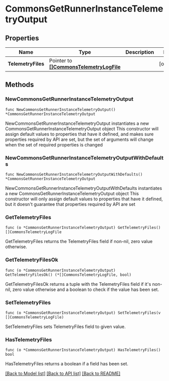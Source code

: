 # CommonsGetRunnerInstanceTelemetryOutput

## Properties

Name | Type | Description | Notes
------------ | ------------- | ------------- | -------------
**TelemetryFiles** | Pointer to [**[]CommonsTelemetryLogFile**](CommonsTelemetryLogFile.md) |  | [optional] 

## Methods

### NewCommonsGetRunnerInstanceTelemetryOutput

`func NewCommonsGetRunnerInstanceTelemetryOutput() *CommonsGetRunnerInstanceTelemetryOutput`

NewCommonsGetRunnerInstanceTelemetryOutput instantiates a new CommonsGetRunnerInstanceTelemetryOutput object
This constructor will assign default values to properties that have it defined,
and makes sure properties required by API are set, but the set of arguments
will change when the set of required properties is changed

### NewCommonsGetRunnerInstanceTelemetryOutputWithDefaults

`func NewCommonsGetRunnerInstanceTelemetryOutputWithDefaults() *CommonsGetRunnerInstanceTelemetryOutput`

NewCommonsGetRunnerInstanceTelemetryOutputWithDefaults instantiates a new CommonsGetRunnerInstanceTelemetryOutput object
This constructor will only assign default values to properties that have it defined,
but it doesn't guarantee that properties required by API are set

### GetTelemetryFiles

`func (o *CommonsGetRunnerInstanceTelemetryOutput) GetTelemetryFiles() []CommonsTelemetryLogFile`

GetTelemetryFiles returns the TelemetryFiles field if non-nil, zero value otherwise.

### GetTelemetryFilesOk

`func (o *CommonsGetRunnerInstanceTelemetryOutput) GetTelemetryFilesOk() (*[]CommonsTelemetryLogFile, bool)`

GetTelemetryFilesOk returns a tuple with the TelemetryFiles field if it's non-nil, zero value otherwise
and a boolean to check if the value has been set.

### SetTelemetryFiles

`func (o *CommonsGetRunnerInstanceTelemetryOutput) SetTelemetryFiles(v []CommonsTelemetryLogFile)`

SetTelemetryFiles sets TelemetryFiles field to given value.

### HasTelemetryFiles

`func (o *CommonsGetRunnerInstanceTelemetryOutput) HasTelemetryFiles() bool`

HasTelemetryFiles returns a boolean if a field has been set.


[[Back to Model list]](../README.md#documentation-for-models) [[Back to API list]](../README.md#documentation-for-api-endpoints) [[Back to README]](../README.md)


